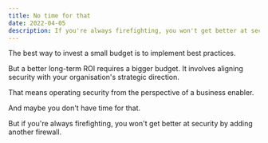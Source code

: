```yaml
---
title: No time for that
date: 2022-04-05
description: If you're always firefighting, you won't get better at security by adding another firewall.
---
```


The best way to invest a small budget is to implement best practices. 

But a better long-term ROI requires a bigger budget. It involves aligning security with your organisation's strategic direction.

That means operating security from the perspective of a business enabler.

And maybe you don't have time for that.

But if you're always firefighting, you won't get better at security by adding another firewall.
